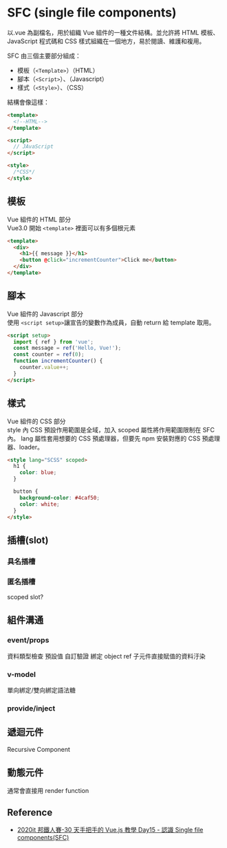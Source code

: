 <!-- ---
layout: page
--- -->

# SFC (single file components)

以.vue 為副檔名，用於組織 Vue 組件的一種文件結構。並允許將 HTML 模板、JavaScript 程式碼和 CSS 樣式組織在一個地方，易於閱讀、維護和複用。

SFC 由三個主要部分組成：

- 模板（`<Template>`）（HTML）
- 腳本（`<Script>`）、（Javascript）
- 樣式（`<Style>`）、（CSS）

結構會像這樣：

```html
<template>
  <!--HTML-->
</template>

<script>
  // JAvaScript
</script>

<style>
  /*CSS*/
</style>
```

## 模板

Vue 組件的 HTML 部分  
Vue3.0 開始 `<template>` 裡面可以有多個根元素

```html
<template>
  <div>
    <h1>{{ message }}</h1>
    <button @click="incrementCounter">Click me</button>
  </div>
</template>
```

## 腳本

Vue 組件的 Javascript 部分  
使用 `<script setup>`讓宣告的變數作為成員，自動 return 給 template 取用。

```html
<script setup>
  import { ref } from 'vue';
  const message = ref('Hello, Vue!');
  const counter = ref(0);
  function incrementCounter() {
    counter.value++;
  }
</script>
```

## 樣式

Vue 組件的 CSS 部分  
style 內 CSS 預設作用範圍是全域，加入 scoped 屬性將作用範圍限制在 SFC 內。
lang 屬性套用想要的 CSS 預處理器，但要先 npm 安裝對應的 CSS 預處理器、loader。

```html
<style lang="SCSS" scoped>
  h1 {
    color: blue;
  }

  button {
    background-color: #4caf50;
    color: white;
  }
</style>
```
## 插槽(slot)
###  具名插槽
###  匿名插槽
scoped slot?
## 組件溝通
### event/props
資料類型檢查
預設值
自訂驗證
綁定 object ref 子元件直接賦值的資料汙染
### v-model
單向綁定/雙向綁定語法糖
### provide/inject
## 遞迴元件
Recursive Component
## 動態元件
通常會直接用 render function
## Reference

- [2020it 邦鐵人賽-30 天手把手的 Vue.js 教學 Day15 - 認識 Single file components(SFC)](https://ithelp.ithome.com.tw/articles/10245406)
